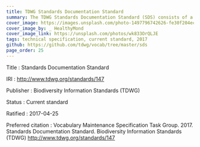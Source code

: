 ```yaml
---
title: TDWG Standards Documentation Standard
summary: The TDWG Standards Documentation Standard (SDS) consists of a single document: the [Standards Documentation Specification](https://github.com/tdwg/vocab/blob/master/sds/documentation-specification.md). That document defines how TDWG standards are to be presented. It provides details about the hierarchical structure of standards and versioning of standards components. It specifies how the properties of standards and their components are to be described in human-readable and machine-readable terms.
cover_image: https://images.unsplash.com/photo-1497796742626-fe30f204ec54
cover_image_by: _ HealthyMond
cover_image_link: https://unsplash.com/photos/wk833OrQLJE
tags: technical specification, current standard, 2017
github: https://github.com/tdwg/vocab/tree/master/sds
page_order: 25
---
```


Title
: Standards Documentation Standard

IRI
: <http://www.tdwg.org/standards/147>

Publisher
: Biodiversity Information Standards (TDWG)

Status
: Current standard

Ratified
: 2017-04-25

Preferred citation
: Vocabulary Maintenance Specification Task Group. 2017. Standards Documentation Standard. Biodiversity Information Standards (TDWG) <http://www.tdwg.org/standards/147>
